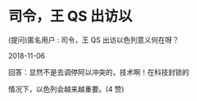 # 司令，王 QS 出访以

(提问)匿名用户 : 司令，王 QS 出访以色列意义何在呀？

2018-11-06

回答：显然不是去调停阿以冲突的，技术啊！在科技封锁的

情况下，以色列会越来越重要。(4 赞)